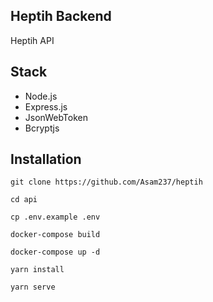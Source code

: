 
## Heptih Backend

Heptih API
<br/>

## Stack

- Node.js
- Express.js
- JsonWebToken
- Bcryptjs
  <br/>

## Installation

```
git clone https://github.com/Asam237/heptih

cd api

cp .env.example .env

docker-compose build

docker-compose up -d

yarn install

yarn serve
```